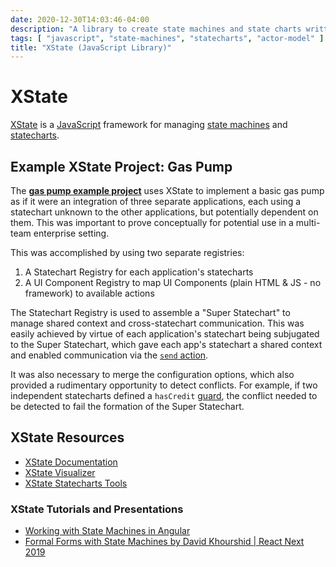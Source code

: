 ```yaml
---
date: 2020-12-30T14:03:46-04:00
description: "A library to create state machines and state charts written in JavaScript"
tags: [ "javascript", "state-machines", "statecharts", "actor-model" ]
title: "XState (JavaScript Library)"
---
```


# XState

[XState](https://xstate.js.org/) is a [JavaScript](javascript.md) framework for managing [state machines](state-machines.md) and [statecharts](statecharts.md).

## Example XState Project: Gas Pump

The [**gas pump example project**](https://codesandbox.io/s/fervent-noyce-yhnrc) uses XState to implement a basic gas pump as if it were an integration of three separate applications, each using a statechart unknown to the other applications, but potentially dependent on them. This was important to prove conceptually for potential use in a multi-team enterprise setting.

This was accomplished by using two separate registries:

1. A Statechart Registry for each application's statecharts
2. A UI Component Registry to map UI Components (plain HTML & JS - no framework) to available actions

The Statechart Registry is used to assemble a "Super Statechart" to manage shared context and cross-statechart communication. This was easily achieved by virtue of each application's statechart being subjugated to the Super Statechart, which gave each app's statechart a shared context and enabled communication via the [`send` action](https://xstate.js.org/docs/guides/actions.html#send-action).

It was also necessary to merge the configuration options, which also provided a rudimentary opportunity to detect conflicts. For example, if two independent statecharts defined a `hasCredit` [guard](https://xstate.js.org/docs/guides/guards.html#guarded-transitions), the conflict needed to be detected to fail the formation of the Super Statechart.

## XState Resources

* [XState Documentation](https://xstate.js.org/docs/)
* [XState Visualizer](https://xstate.js.org/viz/)
* [XState Statecharts Tools](https://statecharts.io/)

### XState Tutorials and Presentations

* [Working with State Machines in Angular](https://medium.com/angular-athens/working-with-state-machines-in-angular-2817441e26bf)
* [Formal Forms with State Machines by David Khourshid | React Next 2019](https://www.youtube.com/watch?v=hiT4Q1ntvzg&list=WL&index=8)
